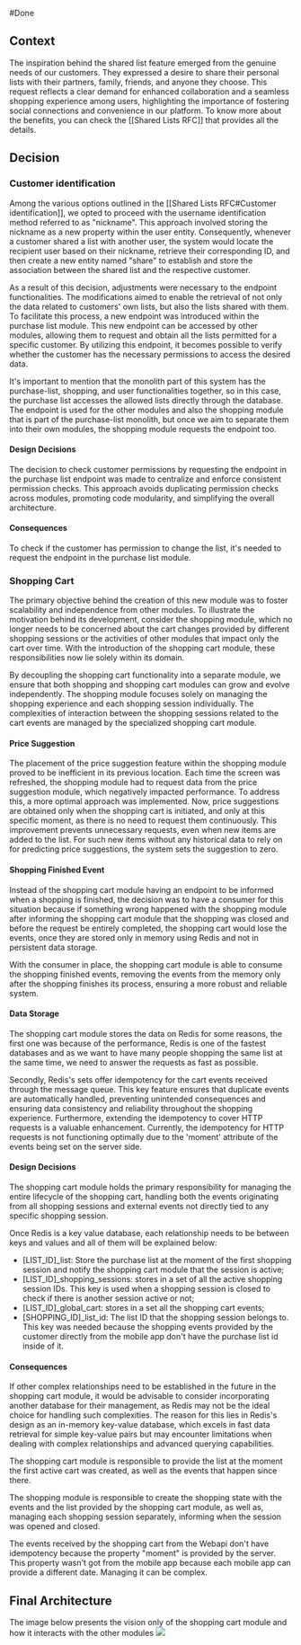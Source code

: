 #Done 

## Context

The inspiration behind the shared list feature emerged from the genuine needs of our customers. They expressed a desire to share their personal lists with their partners, family, friends, and anyone they choose. This request reflects a clear demand for enhanced collaboration and a seamless shopping experience among users, highlighting the importance of fostering social connections and convenience in our platform. 
To know more about the benefits, you can check the [[Shared Lists RFC]] that provides all the details.

## Decision

### Customer identification

Among the various options outlined in the [[Shared Lists RFC#Customer identification]], we opted to proceed with the username identification method referred to as "nickname". This approach involved storing the nickname as a new property within the user entity. Consequently, whenever a customer shared a list with another user, the system would locate the recipient user based on their nickname, retrieve their corresponding ID, and then create a new entity named "share" to establish and store the association between the shared list and the respective customer.

As a result of this decision, adjustments were necessary to the endpoint functionalities. The modifications aimed to enable the retrieval of not only the data related to customers' own lists, but also the lists shared with them. To facilitate this process, a new endpoint was introduced within the purchase list module. This new endpoint can be accessed by other modules, allowing them to request and obtain all the lists permitted for a specific customer. By utilizing this endpoint, it becomes possible to verify whether the customer has the necessary permissions to access the desired data.

It's important to mention that the monolith part of this system has the purchase-list, shopping, and user functionalities together, so in this case, the purchase list accesses the allowed lists directly through the database. The endpoint is used for the other modules and also the shopping module that is part of the purchase-list monolith, but once we aim to separate them into their own modules, the shopping module requests the endpoint too.

#### Design Decisions 

The decision to check customer permissions by requesting the endpoint in the purchase list endpoint was made to centralize and enforce consistent permission checks. This approach avoids duplicating permission checks across modules, promoting code modularity, and simplifying the overall architecture.

#### Consequences

To check if the customer has permission to change the list, it's needed to request the endpoint in the purchase list module.

### Shopping Cart

The primary objective behind the creation of this new module was to foster scalability and independence from other modules. To illustrate the motivation behind its development, consider the shopping module, which no longer needs to be concerned about the cart changes provided by different shopping sessions or the activities of other modules that impact only the cart over time. With the introduction of the shopping cart module, these responsibilities now lie solely within its domain.

By decoupling the shopping cart functionality into a separate module, we ensure that both shopping and shopping cart modules can grow and evolve independently. The shopping module focuses solely on managing the shopping experience and each shopping session individually. The complexities of interaction between the shopping sessions related to the cart events are managed by the specialized shopping cart module.

#### Price Suggestion
  
The placement of the price suggestion feature within the shopping module proved to be inefficient in its previous location. Each time the screen was refreshed, the shopping module had to request data from the price suggestion module, which negatively impacted performance. To address this, a more optimal approach was implemented. Now, price suggestions are obtained only when the shopping cart is initiated, and only at this specific moment, as there is no need to request them continuously. This improvement prevents unnecessary requests, even when new items are added to the list. For such new items without any historical data to rely on for predicting price suggestions, the system sets the suggestion to zero.

#### Shopping Finished Event

Instead of the shopping cart module having an endpoint to be informed when a shopping is finished, the decision was to have a consumer for this situation because if something wrong happened with the shopping module after informing the shopping cart module that the shopping was closed and before the request be entirely completed, the shopping cart would lose the events, once they are stored only in memory using Redis and not in persistent data storage. 

With the consumer in place, the shopping cart module is able to consume the shopping finished events, removing the events from the memory only after the shopping finishes its process, ensuring a more robust and reliable system.

#### Data Storage

The shopping cart module stores the data on Redis for some reasons, the first one was because of the performance, Redis is one of the fastest databases and as we want to have many people shopping the same list at the same time, we need to answer the requests as fast as possible.

Secondly, Redis's sets offer idempotency for the cart events received through the message queue. This key feature ensures that duplicate events are automatically handled, preventing unintended consequences and ensuring data consistency and reliability throughout the shopping experience. Furthermore, extending the idempotency to cover HTTP requests is a valuable enhancement. Currently, the idempotency for HTTP requests is not functioning optimally due to the 'moment' attribute of the events being set on the server side.

#### Design Decisions 

The shopping cart module holds the primary responsibility for managing the entire lifecycle of the shopping cart, handling both the events originating from all shopping sessions and external events not directly tied to any specific shopping session.

Once Redis is a key value database, each relationship needs to be between keys and values and all of them will be explained below:
- [LIST_ID]\_list: Store the purchase list at the moment of the first shopping session and notify the shopping cart module that the session is active;
- [LIST_ID]\_shopping\_sessions: stores in a set of all the active shopping session IDs. This key is used when a shopping session is closed to check if there is another session active or not;
- [LIST_ID]\_global\_cart: stores in a set all the shopping cart events;
- [SHOPPING_ID]\_list\_id: The list ID that the shopping session belongs to. This key was needed because the shopping events provided by the customer directly from the mobile app don't have the purchase list id inside of it.

#### Consequences

If other complex relationships need to be established in the future in the shopping cart module, it would be advisable to consider incorporating another database for their management, as Redis may not be the ideal choice for handling such complexities. The reason for this lies in Redis's design as an in-memory key-value database, which excels in fast data retrieval for simple key-value pairs but may encounter limitations when dealing with complex relationships and advanced querying capabilities.

The shopping cart module is responsible to provide the list at the moment the first active cart was created, as well as the events that happen since there. 

The shopping module is responsible to create the shopping state with the events and the list provided by the shopping cart module, as well as, managing each shopping session separately, informing when the session was opened and closed.

The events received by the shopping cart from the Webapi don't have idempotency because the property "moment" is provided by the server. This property wasn't got from the mobile app because each mobile app can provide a different date. Managing it can be complex.

## Final Architecture 

The image below presents the vision only of the shopping cart module and how it interacts with the other modules
<img src="https://github.com/gumberss/FinanceControlinatorDocs/assets/38296002/5acadbd7-63cf-46cb-be95-55f8c0664787"/>

 






